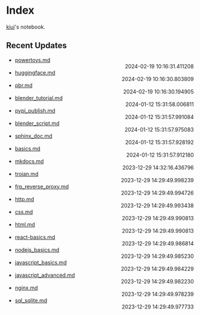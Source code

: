 
# Index

[kiui](https://kiui.moe/)'s notebook.

## Recent Updates
- [powertoys.md](windows\powertoys/) <div style="text-align: right">2024-02-19 10:16:31.411208</div>
- [huggingface.md](python\huggingface/) <div style="text-align: right">2024-02-19 10:16:30.803809</div>
- [pbr.md](graphics\pbr/) <div style="text-align: right">2024-02-19 10:16:30.194905</div>
- [blender_tutorial.md](blender\blender_tutorial/) <div style="text-align: right">2024-01-12 15:31:58.006811</div>
- [pypi_publish.md](python\pypi_publish/) <div style="text-align: right">2024-01-12 15:31:57.991084</div>
- [blender_script.md](blender\blender_script/) <div style="text-align: right">2024-01-12 15:31:57.975083</div>
- [sphinx_doc.md](python\sphinx_doc/) <div style="text-align: right">2024-01-12 15:31:57.928192</div>
- [basics.md](godot\basics/) <div style="text-align: right">2024-01-12 15:31:57.912180</div>
- [mkdocs.md](python\mkdocs/) <div style="text-align: right">2023-12-29 14:32:16.436796</div>
- [trojan.md](web\proxy\trojan/) <div style="text-align: right">2023-12-29 14:29:49.998239</div>
- [frp_reverse_proxy.md](web\proxy\frp_reverse_proxy/) <div style="text-align: right">2023-12-29 14:29:49.994726</div>
- [http.md](web\frontend\html\http/) <div style="text-align: right">2023-12-29 14:29:49.993438</div>
- [css.md](web\frontend\html\css/) <div style="text-align: right">2023-12-29 14:29:49.990813</div>
- [html.md](web\frontend\html\html/) <div style="text-align: right">2023-12-29 14:29:49.990813</div>
- [react-basics.md](web\frontend\react-basics/) <div style="text-align: right">2023-12-29 14:29:49.986814</div>
- [nodejs_basics.md](web\frontend\nodejs_basics/) <div style="text-align: right">2023-12-29 14:29:49.985230</div>
- [javascript_basics.md](web\frontend\javascript_basics/) <div style="text-align: right">2023-12-29 14:29:49.984229</div>
- [javascript_advanced.md](web\frontend\javascript_advanced/) <div style="text-align: right">2023-12-29 14:29:49.982230</div>
- [nginx.md](web\deploy\nginx/) <div style="text-align: right">2023-12-29 14:29:49.978239</div>
- [sql_sqlite.md](web\backend\sql_sqlite/) <div style="text-align: right">2023-12-29 14:29:49.977733</div>
